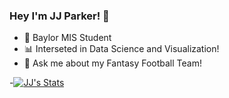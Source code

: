 ### Hey I'm JJ Parker! 👋

- 🐻 Baylor MIS Student
- 📊 Interseted in Data Science and Visualization!
- 💬 Ask me about my Fantasy Football Team!

-[![JJ's Stats](https://github-readme-stats.vercel.app/api?username=jjparker34)](https://github.com/anuraghazra/github-readme-stats)

